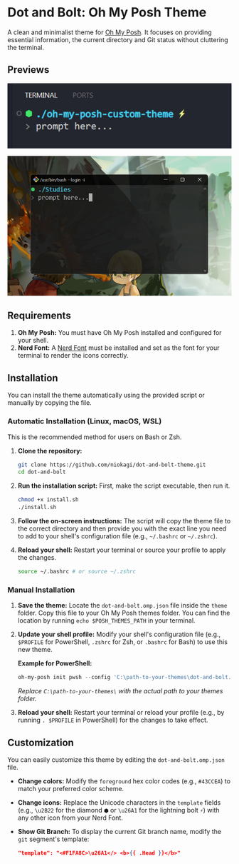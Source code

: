 # Dot and Bolt: Oh My Posh Theme

A clean and minimalist theme for [Oh My Posh](https://ohmyposh.dev/). It focuses on providing essential information, the current directory and Git status without cluttering the terminal.

## Previews

![Project Preview](./preview/git-on-preview.png)

![Project Preview](./preview/git-off-preview.png)

## Requirements

1.  **Oh My Posh:** You must have Oh My Posh installed and configured for your shell.
2.  **Nerd Font:** A [Nerd Font](https://www.nerdfonts.com/) must be installed and set as the font for your terminal to render the icons correctly.

## Installation

You can install the theme automatically using the provided script or manually by copying the file.

### Automatic Installation (Linux, macOS, WSL)

This is the recommended method for users on Bash or Zsh.

1.  **Clone the repository:**

    ```bash
    git clone https://github.com/niokagi/dot-and-bolt-theme.git
    cd dot-and-bolt
    ```

2.  **Run the installation script:**
    First, make the script executable, then run it.

    ```bash
    chmod +x install.sh
    ./install.sh
    ```

3.  **Follow the on-screen instructions:**
    The script will copy the theme file to the correct directory and then provide you with the exact line you need to add to your shell's configuration file (e.g., `~/.bashrc` or `~/.zshrc`).

4.  **Reload your shell:**
    Restart your terminal or source your profile to apply the changes.
    ```bash
    source ~/.bashrc # or source ~/.zshrc
    ```

### Manual Installation

1.  **Save the theme:**
    Locate the `dot-and-bolt.omp.json` file inside the `theme` folder. Copy this file to your Oh My Posh themes folder. You can find the location by running `echo $POSH_THEMES_PATH` in your terminal.

2.  **Update your shell profile:**
    Modify your shell's configuration file (e.g., `$PROFILE` for PowerShell, `.zshrc` for Zsh, or `.bashrc` for Bash) to use this new theme.

    **Example for PowerShell:**

    ```powershell
    oh-my-posh init pwsh --config 'C:\path-to-your-themes\dot-and-bolt.omp.json' | Invoke-Expression
    ```

    _Replace `C:\path-to-your-themes\` with the actual path to your themes folder._

3.  **Reload your shell:**
    Restart your terminal or reload your profile (e.g., by running `. $PROFILE` in PowerShell) for the changes to take effect.

## Customization

You can easily customize this theme by editing the `dot-and-bolt.omp.json` file.

- **Change colors:** Modify the `foreground` hex color codes (e.g., `#43CCEA`) to match your preferred color scheme.
- **Change icons:** Replace the Unicode characters in the `template` fields (e.g., `\u2B22` for the diamond `⬢` or `\u26A1` for the lightning bolt `⚡`) with any other icon from your Nerd Font.
- **Show Git Branch:** To display the current Git branch name, modify the `git` segment's template:

  ```json
  "template": "<#F1FA8C>\u26A1</> <b>{{ .Head }}</b>"
  ```
